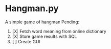 # Hangman.py
A simple game of hangman
Pending:
1. [X] Fetch word meaning from online dictionary 
2. [X] Store game results with SQL
3. [ ] Create GUI
